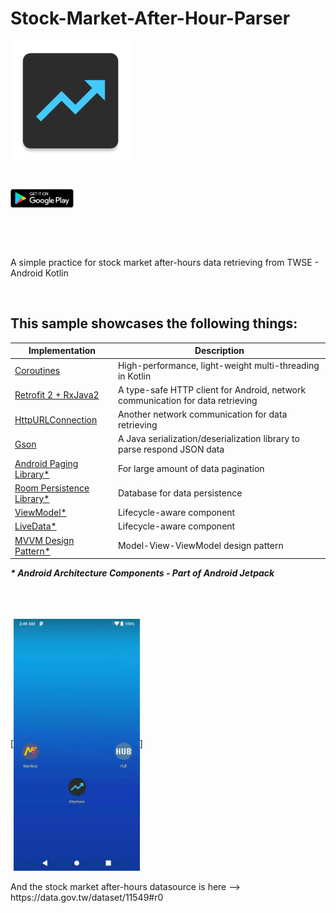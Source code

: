 # Stock-Market-After-Hour-Parser
[<img align="center" src ="app/src/main/res/mipmap-xxxhdpi/ic_app_icon.png">](https://play.google.com/store/apps/details?id=com.shigaga.makitonoto)<br>

<br>

[<img src="app/src/main/res/mipmap-xxxhdpi/googleplay_logo.png" width="20%" height="20%" align="center" valign="center">](https://play.google.com/store/apps/details?id=com.shigaga.makitonoto)

<br>
<br>
<br>

A simple practice for stock market after-hours data retrieving from TWSE  - Android Kotlin

<br>

## This sample showcases the following things:

| Implementation | Description |
| --- | --- |
| [Coroutines](https://www.youtube.com/watch?v=BOHK_w09pVA) | High-performance, light-weight multi-threading in Kotlin |
| [Retrofit 2 + RxJava2](https://square.github.io/retrofit/) | A type-safe HTTP client for Android, network communication for data retrieving |
| [HttpURLConnection](https://developer.android.com/reference/java/net/HttpURLConnection) | Another network communication for data retrieving |
| [Gson](https://github.com/google/gson) | A Java serialization/deserialization library to parse respond JSON data |
| [Android Paging Library*](https://www.youtube.com/watch?v=QVMqCRs0BNA) | For large amount of data pagination |
| [Room Persistence Library*](https://www.youtube.com/watch?v=SKWh4ckvFPM) | Database for data persistence |
| [ViewModel*](https://www.youtube.com/watch?v=5qlIPTDE274&t=37s) | Lifecycle-aware component |
| [LiveData*](https://www.youtube.com/watch?v=OMcDk2_4LSk)| Lifecycle-aware component |
| [MVVM Design Pattern*](https://medium.com/upday-devs/android-architecture-patterns-part-3-model-view-viewmodel-e7eeee76b73b) | Model-View-ViewModel design pattern |

___* Android Architecture Components - Part of Android Jetpack___

<br>
<br>
<br>
[<img src="app/src/main/res/mipmap-xxxhdpi/AfterHoursDemo.gif" width="40%" height="40%" align="center" valign="center">]
<br>
<br>
And the stock market after-hours datasource is here --> https://data.gov.tw/dataset/11549#r0 


<br>
<br>
<br>
<br>
<br>
